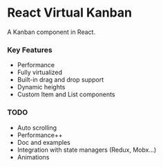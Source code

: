 React Virtual Kanban
====================

A Kanban component in React.

### Key Features
* Performance
* Fully virtualized
* Built-in drag and drop support
* Dynamic heights
* Custom Item and List components

### TODO
* Auto scrolling
* Performance++
* Doc and examples
* Integration with state managers (Redux, Mobx...)
* Animations
